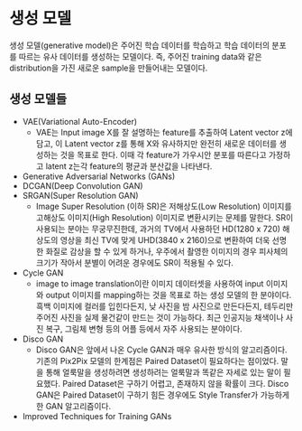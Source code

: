 # 생성 모델
생성 모델(generative model)은 주어진 학습 데이터를 학습하고 학습 데이터의 분포를 따르는 유사 데이터를 생성하는 모델이다. 즉, 주어진 training data와 같은 distribution을 가진 새로운 sample을 만들어내는 모델이다.

## 생성 모델들
- VAE(Variational Auto-Encoder)
    - VAE는 Input image X를 잘 설명하는 feature를 추출하여 Latent vector z에 담고, 이 Latent vector z를 통해 X와 유사하지만 완전히 새로운 데이터를 생성하는 것을 목표로 한다. 이때 각 feature가 가우시안 분포를 따른다고 가정하고 latent z는각 feature의 평균과 분산값을 나타낸다.
- Generative Adversarial Networks (GANs)
- DCGAN(Deep Convolution GAN)
- SRGAN(Super Resolution GAN)
    - Image Super Resolution (이하 SR)은 저해상도(Low Resolution) 이미지를 고해상도 이미지(High Resolution) 이미지로 변환시키는 문제를 말한다. SR이 사용되는 분야는 무궁무진한데, 과거의 TV에서 사용하던 HD(1280 x 720) 해상도의 영상을 최신 TV에 맞게 UHD(3840 x 2160)으로 변환하여 더욱 선명한 화질로 감상을 할 수 있게 하거나, 우주에서 촬영한 이미지의 경우 피사체의 크기가 작아서 분별이 어려운 경우에도 SR이 적용될 수 있다.  
- Cycle GAN
    - image to image translation이란 이미지 데이터셋을 사용하여 input 이미지와 output 이미지를 mapping하는 것을 목표로 하는 생성 모델의 한 분야이다. 흑백 이미지에 컬러를 입힌다든지, 낮 사진을 밤 사진으로 만든다든지, 테두리만 주어진 사진을 실제 물건같이 만드는 것이 가능하다. 최근 인공지능 채색이나 사진 복구, 그림체 변형 등의 어플 등에서 자주 사용되는 분야이다.  
- Disco GAN
    - Disco GAN은 앞에서 나온 Cycle GAN과 매우 유사한 방식의 알고리즘이다. 기존의 Pix2Pix 모델의 한계점은 Paired Dataset이 필요하다는 점이었다. 말을 통해 얼룩말을 생성하려면 생성하려는 얼룩말과 똑같은 자세로 있는 말이 필요했다. Paired Dataset은 구하기 어렵고, 존재하지 않을 확률이 크다. Disco GAN은 Paired Dataset이 구하기 힘든 경우에도 Style Transfer가 가능하게 한 GAN 알고리즘이다.  
- Improved Techniques for Training GANs
